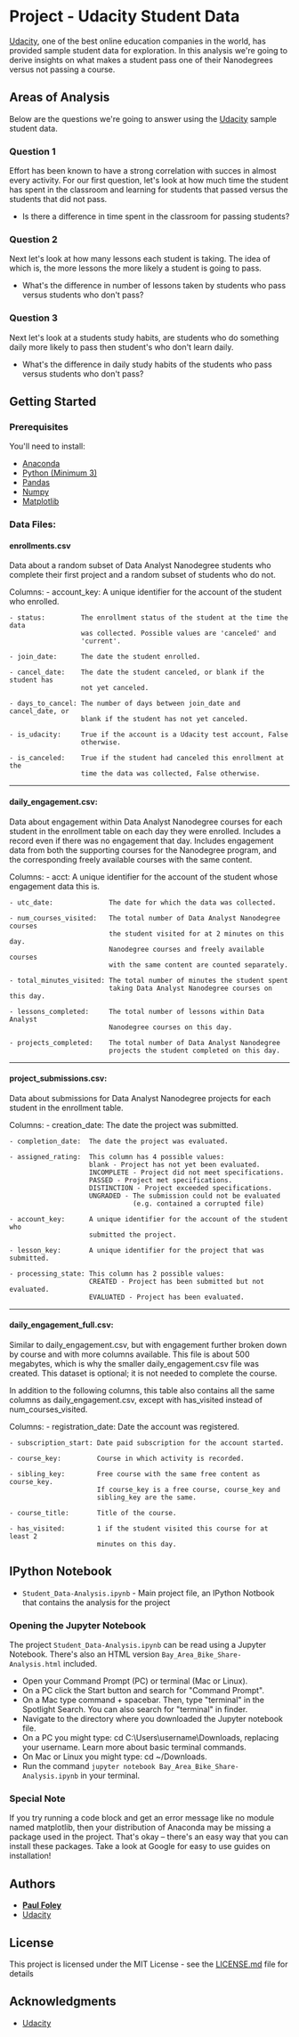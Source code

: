 # Project - Udacity Student Data

[Udacity](https://www.udacity.com/), one of the best online education companies in the world, has provided sample student data for exploration. In this analysis we're going to derive insights on what makes a student pass one of their Nanodegrees versus not passing a course.


## Areas of Analysis

Below are the questions we're going to answer using the [Udacity](https://www.udacity.com/) sample student data. 

### Question 1

Effort has been known to have a strong correlation with succes in almost every activity. For our first question, let's look at how much time the student has spent in the classroom and learning for students that passed versus the students that did not pass.

* Is there a difference in time spent in the classroom for passing students?

### Question 2

Next let's look at how many lessons each student is taking. The idea of which is, the more lessons the more likely a student is going to pass.

* What's the difference in number of lessons taken by students who pass versus students who don't pass?

### Question 3

Next let's look at a students study habits, are students who do something daily more likely to pass then student's who don't learn daily.

* What's the difference in daily study habits of the students who pass versus students who don't pass?


## Getting Started

### Prerequisites

You'll need to install:

* [Anaconda](https://www.continuum.io/downloads)
* [Python (Minimum 3)](https://www.continuum.io/blog/developer-blog/python-3-support-anaconda)
* [Pandas](https://anaconda.org/anaconda/pandas)
* [Numpy](https://anaconda.org/anaconda/numpy)
* [Matplotlib](https://anaconda.org/anaconda/matplotlib)

### Data Files:

#### enrollments.csv

Data about a random subset of Data Analyst Nanodegree students who complete
their first project and a random subset of students who do not.

Columns:
    - account_key:    A unique identifier for the account of the student who
                     enrolled.

    - status:         The enrollment status of the student at the time the data
                      was collected. Possible values are 'canceled' and
                      'current'.

    - join_date:      The date the student enrolled.

    - cancel_date:    The date the student canceled, or blank if the student has
                      not yet canceled.

    - days_to_cancel: The number of days between join_date and cancel_date, or
                      blank if the student has not yet canceled.

    - is_udacity:     True if the account is a Udacity test account, False
                      otherwise.

    - is_canceled:    True if the student had canceled this enrollment at the
                      time the data was collected, False otherwise.

-------------------------------------------------------------------------------

#### daily_engagement.csv:

Data about engagement within Data Analyst Nanodegree courses for each student in
the enrollment table on each day they were enrolled. Includes a record even if
there was no engagement that day. Includes engagement data from both the
supporting courses for the Nanodegree program, and the corresponding freely
available courses with the same content.

Columns:
    - acct:                  A unique identifier for the account of the student
                             whose engagement data this is.

    - utc_date:              The date for which the data was collected.

    - num_courses_visited:   The total number of Data Analyst Nanodegree courses
                             the student visited for at 2 minutes on this day.
                             Nanodegree courses and freely available courses
                             with the same content are counted separately.

    - total_minutes_visited: The total number of minutes the student spent
                             taking Data Analyst Nanodegree courses on this day.

    - lessons_completed:     The total number of lessons within Data Analyst
                             Nanodegree courses on this day.

    - projects_completed:    The total number of Data Analyst Nanodegree
                             projects the student completed on this day.

-------------------------------------------------------------------------------

#### project_submissions.csv:

Data about submissions for Data Analyst Nanodegree projects for each student in
the enrollment table.

Columns:
    - creation_date:    The date the project was submitted.

    - completion_date:  The date the project was evaluated.

    - assigned_rating:  This column has 4 possible values:
                        blank - Project has not yet been evaluated.
                        INCOMPLETE - Project did not meet specifications.
                        PASSED - Project met specifications.
                        DISTINCTION - Project exceeded specifications.
                        UNGRADED - The submission could not be evaluated
                                   (e.g. contained a corrupted file)

    - account_key:      A unique identifier for the account of the student who
                        submitted the project.

    - lesson_key:       A unique identifier for the project that was submitted.

    - processing_state: This column has 2 possible values:
                        CREATED - Project has been submitted but not evaluated.
                        EVALUATED - Project has been evaluated.

-------------------------------------------------------------------------------

#### daily_engagement_full.csv:

Similar to daily_engagement.csv, but with engagement further broken down by
course and with more columns available. This file is about 500 megabytes, which
is why the smaller daily_engagement.csv file was created. This dataset is
optional; it is not needed to complete the course.

In addition to the following columns, this table also contains all the same
columns as daily_engagement.csv, except with has_visited instead of
num_courses_visited.

Columns:
    - registration_date:  Date the account was registered.

    - subscription_start: Date paid subscription for the account started.

    - course_key:         Course in which activity is recorded.

    - sibling_key:        Free course with the same free content as course_key.
                          If course_key is a free course, course_key and
                          sibling_key are the same.

    - course_title:       Title of the course.

    - has_visited:        1 if the student visited this course for at least 2
                          minutes on this day.


## IPython Notebook

* `Student_Data-Analysis.ipynb` - Main project file, an IPython Notbook that contains the analysis for the project

### Opening the Jupyter Notebook

The project `Student_Data-Analysis.ipynb` can be read using a Jupyter Notebook. There's also an HTML version `Bay_Area_Bike_Share-Analysis.html` included.

* Open your Command Prompt (PC) or terminal (Mac or Linux).
* On a PC click the Start button and search for "Command Prompt".
* On a Mac type command + spacebar. Then, type "terminal" in the Spotlight Search. You can also search for "terminal" in finder.
* Navigate to the directory where you downloaded the Jupyter notebook file.
* On a PC you might type: cd C:\Users\username\Downloads\, replacing your username. Learn more about basic terminal commands.
* On Mac or Linux you might type: cd ~/Downloads.
* Run the command `jupyter notebook Bay_Area_Bike_Share-Analysis.ipynb` in your terminal.

### Special Note

If you try running a code block and get an error message like no module named matplotlib, then your distribution of Anaconda may be missing a package used in the project. That's okay – there's an easy way that you can install these packages. Take a look at Google for easy to use guides on installation!


## Authors

* **[Paul Foley](https://github.com/paulfoley)**
* [Udacity](https://www.udacity.com/)


## License

This project is licensed under the MIT License - see the [LICENSE.md](LICENSE.md) file for details


## Acknowledgments

* [Udacity](https://www.udacity.com/)
